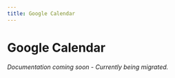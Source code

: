 ```yaml
---
title: Google Calendar
---
```


# Google Calendar

*Documentation coming soon - Currently being migrated.*
